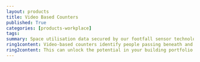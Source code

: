 ```yaml
---
layout: products
title: Video Based Counters
published: True
categories: [products-workplace]
tags: 
summary: Space utilisation data secured by our footfall sensor technology is aligned with comprehensive and highly visual reports and analysis.
ring1content: Video-based counters identify people passing beneath and by measuring and comparing footfall at specific times you can create a clear comparison of metrics and gain important insight.
ring2content: This can unlock the potential in your building portfolio and open up your organisation to very real possibilities and opportunities of maximising the efficiency and effectiveness of your portfolio.
---
```


